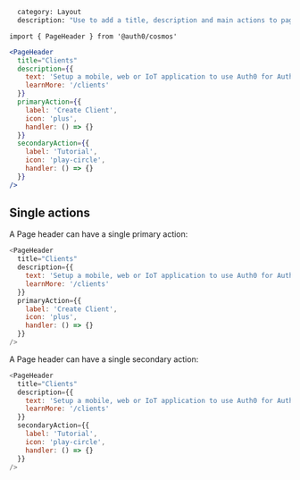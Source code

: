 ```meta
  category: Layout
  description: "Use to add a title, description and main actions to pages."
```

`import { PageHeader } from '@auth0/cosmos'`

```jsx
<PageHeader
  title="Clients"
  description={{
    text: 'Setup a mobile, web or IoT application to use Auth0 for Authentication.',
    learnMore: '/clients'
  }}
  primaryAction={{
    label: 'Create Client',
    icon: 'plus',
    handler: () => {}
  }}
  secondaryAction={{
    label: 'Tutorial',
    icon: 'play-circle',
    handler: () => {}
  }}
/>
```

## Single actions

A Page header can have a single primary action:

```js
<PageHeader
  title="Clients"
  description={{
    text: 'Setup a mobile, web or IoT application to use Auth0 for Authentication.',
    learnMore: '/clients'
  }}
  primaryAction={{
    label: 'Create Client',
    icon: 'plus',
    handler: () => {}
  }}
/>
```

A Page header can have a single secondary action:

```js
<PageHeader
  title="Clients"
  description={{
    text: 'Setup a mobile, web or IoT application to use Auth0 for Authentication.',
    learnMore: '/clients'
  }}
  secondaryAction={{
    label: 'Tutorial',
    icon: 'play-circle',
    handler: () => {}
  }}
/>
```
